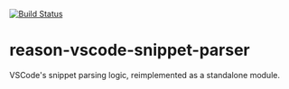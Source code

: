 [![Build Status](https://dev.azure.com/revery-ui/revery/_apis/build/status/revery-ui.rench?branchName=master)](https://dev.azure.com/revery-ui/revery/_build/latest?definitionId=14&branchName=master)

# reason-vscode-snippet-parser

VSCode's snippet parsing logic, reimplemented as a standalone module.
